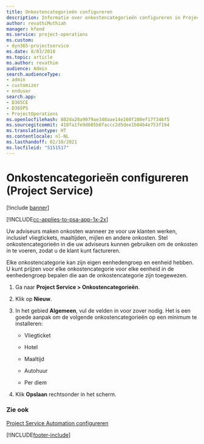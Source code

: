```yaml
---
title: Onkostencategorieën configureren
description: Informatie over onkostencategorieën configureren in Project Service
author: revathiMuthiah
manager: kfend
ms.service: project-operations
ms.custom:
- dyn365-projectservice
ms.date: 8/03/2018
ms.topic: article
ms.author: revathim
audience: Admin
search.audienceType:
- admin
- customizer
- enduser
search.app:
- D365CE
- D365PS
- ProjectOperations
ms.openlocfilehash: 802da28a9079ae348aae14e260f280ef17f346f5
ms.sourcegitcommit: 418fa1fe9d605b8faccc2d5dee1b04b4e753f194
ms.translationtype: HT
ms.contentlocale: nl-NL
ms.lasthandoff: 02/10/2021
ms.locfileid: "5151517"
---
```

# <a name="configure-expense-categories-project-service"></a>Onkostencategorieën configureren (Project Service)

[!include [banner](../includes/psa-now-project-operations.md)]

[!INCLUDE[cc-applies-to-psa-app-1x-2x](../includes/cc-applies-to-psa-app-1x-2x.md)]

Uw adviseurs maken onkosten wanneer ze voor uw klanten werken, inclusief vliegtickets, maaltijden, mijlen en andere onkosten. Stel onkostencategorieën in die uw adviseurs kunnen gebruiken om de onkosten in te voeren, zodat u de klant kunt factureren.  
  
Elke onkostencategorie kan zijn eigen eenhedengroep en eenheid hebben. U kunt prijzen voor elke onkostencategorie voor elke eenheid in de eenhedengroep bepalen die aan de onkostencategorie zijn toegewezen.  
  
1.  Ga naar **Project Service > Onkostencategorieën**.  
  
2.  Klik op **Nieuw**.  
  
3.  In het gebied **Algemeen**, vul de velden in voor zover nodig. Het is een goede aanpak om de volgende onkostencategorieën op een minimum te installeren:  
  
    -   Vliegticket  
  
    -   Hotel  
  
    -   Maaltijd  
  
    -   Autohuur  
  
    -   Per diem  
  
4.  Klik **Opslaan** rechtsonder in het scherm.  
  
### <a name="see-also"></a>Zie ook  
 [Project Service Automation configureren](../psa/configure.md)


[!INCLUDE[footer-include](../includes/footer-banner.md)]